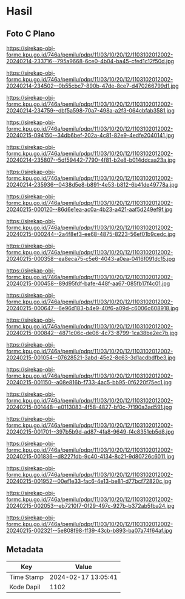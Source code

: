 # Hasil

## Foto C Plano

https://sirekap-obj-formc.kpu.go.id/746a/pemilu/pdpr/11/03/10/20/12/1103102012002-20240214-233716--795a9668-6ce0-4b04-ba45-cfed1c12f50d.jpg

https://sirekap-obj-formc.kpu.go.id/746a/pemilu/pdpr/11/03/10/20/12/1103102012002-20240214-234502--0b55cbc7-890b-47de-8ce7-d470266799d1.jpg

https://sirekap-obj-formc.kpu.go.id/746a/pemilu/pdpr/11/03/10/20/12/1103102012002-20240214-234759--dbf5a598-70a7-498a-a2f3-064cbfab3581.jpg

https://sirekap-obj-formc.kpu.go.id/746a/pemilu/pdpr/11/03/10/20/12/1103102012002-20240215-094150--34db6bef-202a-4c81-82e9-4edfe2040141.jpg

https://sirekap-obj-formc.kpu.go.id/746a/pemilu/pdpr/11/03/10/20/12/1103102012002-20240214-235807--5df59442-7790-4f81-b2e8-b014ddcaa23a.jpg

https://sirekap-obj-formc.kpu.go.id/746a/pemilu/pdpr/11/03/10/20/12/1103102012002-20240214-235936--0438d5e8-b891-4e53-b812-6b41de49778a.jpg

https://sirekap-obj-formc.kpu.go.id/746a/pemilu/pdpr/11/03/10/20/12/1103102012002-20240215-000120--86d6e1ea-ac0a-4b23-a421-aaf5d249ef9f.jpg

https://sirekap-obj-formc.kpu.go.id/746a/pemilu/pdpr/11/03/10/20/12/1103102012002-20240215-000244--2a4f8ef3-ee68-4875-8223-56ef01b9cedc.jpg

https://sirekap-obj-formc.kpu.go.id/746a/pemilu/pdpr/11/03/10/20/12/1103102012002-20240215-000358--ea8eca75-c5e6-4043-a0ea-0416f091dc15.jpg

https://sirekap-obj-formc.kpu.go.id/746a/pemilu/pdpr/11/03/10/20/12/1103102012002-20240215-000458--89d95fdf-bafe-448f-aa67-085fb17f4c01.jpg

https://sirekap-obj-formc.kpu.go.id/746a/pemilu/pdpr/11/03/10/20/12/1103102012002-20240215-000647--6e96d183-b4e9-40f6-a09d-c6006c608918.jpg

https://sirekap-obj-formc.kpu.go.id/746a/pemilu/pdpr/11/03/10/20/12/1103102012002-20240215-000842--4871c06c-de06-4c73-8799-1ca38be2ec7b.jpg

https://sirekap-obj-formc.kpu.go.id/746a/pemilu/pdpr/11/03/10/20/12/1103102012002-20240215-001054--07628521-3abd-45e2-8c63-3d1acdbdfbe3.jpg

https://sirekap-obj-formc.kpu.go.id/746a/pemilu/pdpr/11/03/10/20/12/1103102012002-20240215-001150--a08e816b-f733-4ac5-bb95-0f6220f75ec1.jpg

https://sirekap-obj-formc.kpu.go.id/746a/pemilu/pdpr/11/03/10/20/12/1103102012002-20240215-001448--e0113083-4f58-4827-bf0c-7f190a3ad591.jpg

https://sirekap-obj-formc.kpu.go.id/746a/pemilu/pdpr/11/03/10/20/12/1103102012002-20240215-001701--397b5b9d-ad87-4fa8-9649-f4c8351eb5d8.jpg

https://sirekap-obj-formc.kpu.go.id/746a/pemilu/pdpr/11/03/10/20/12/1103102012002-20240215-001836--d8227fdb-9c40-4134-8c21-9d80726c6011.jpg

https://sirekap-obj-formc.kpu.go.id/746a/pemilu/pdpr/11/03/10/20/12/1103102012002-20240215-001952--00ef1e33-fac6-4e13-be81-d77bcf72820c.jpg

https://sirekap-obj-formc.kpu.go.id/746a/pemilu/pdpr/11/03/10/20/12/1103102012002-20240215-002053--eb7210f7-0f29-497c-927b-b372ab5fba24.jpg

https://sirekap-obj-formc.kpu.go.id/746a/pemilu/pdpr/11/03/10/20/12/1103102012002-20240215-002321--5e808f98-ff39-43cb-b893-ba07a74f64af.jpg


## Metadata

| Key        | Value               |
| ---------- | ------------------- |
| Time Stamp | 2024-02-17 13:05:41 |
| Kode Dapil | 1102                |



